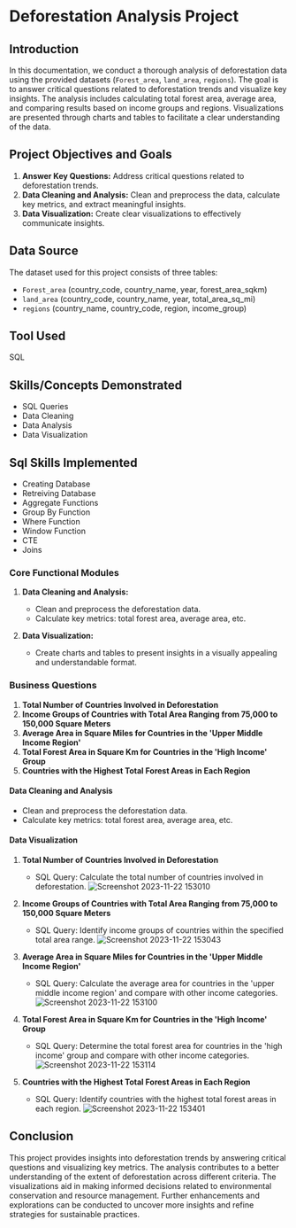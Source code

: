 # Deforestation Analysis Project

## Introduction

In this documentation, we conduct a thorough analysis of deforestation data using the provided datasets (`Forest_area`, `land_area`, `regions`). The goal is to answer critical questions related to deforestation trends and visualize key insights. The analysis includes calculating total forest area, average area, and comparing results based on income groups and regions. Visualizations are presented through charts and tables to facilitate a clear understanding of the data.

## Project Objectives and Goals

1. **Answer Key Questions:** Address critical questions related to deforestation trends.
2. **Data Cleaning and Analysis:** Clean and preprocess the data, calculate key metrics, and extract meaningful insights.
3. **Data Visualization:** Create clear visualizations to effectively communicate insights.

## Data Source

The dataset used for this project consists of three tables:

- `Forest_area` (country_code, country_name, year, forest_area_sqkm)
- `land_area` (country_code, country_name, year, total_area_sq_mi)
- `regions` (country_name, country_code, region, income_group)

## Tool Used

SQL

## Skills/Concepts Demonstrated

- SQL Queries
- Data Cleaning
- Data Analysis
- Data Visualization

## Sql Skills Implemented
- Creating Database
- Retreiving Database
- Aggregate Functions
- Group By Function
- Where Function
- Window Function
- CTE
- Joins

### Core Functional Modules

1. **Data Cleaning and Analysis:**
   - Clean and preprocess the deforestation data.
   - Calculate key metrics: total forest area, average area, etc.

2. **Data Visualization:**
   - Create charts and tables to present insights in a visually appealing and understandable format.

### Business Questions

1. **Total Number of Countries Involved in Deforestation**
2. **Income Groups of Countries with Total Area Ranging from 75,000 to 150,000 Square Meters**
3. **Average Area in Square Miles for Countries in the 'Upper Middle Income Region'**
4. **Total Forest Area in Square Km for Countries in the 'High Income' Group**
5. **Countries with the Highest Total Forest Areas in Each Region**

#### Data Cleaning and Analysis

- Clean and preprocess the deforestation data.
- Calculate key metrics: total forest area, average area, etc.

#### Data Visualization

1. **Total Number of Countries Involved in Deforestation**
   - SQL Query: Calculate the total number of countries involved in deforestation.
     ![Screenshot 2023-11-22 153010](https://github.com/corleonethe3rd/Deforestation-/assets/73728752/5ece65a8-5ccb-48ac-97f7-966c48ea2eb3)

2. **Income Groups of Countries with Total Area Ranging from 75,000 to 150,000 Square Meters**
   - SQL Query: Identify income groups of countries within the specified total area range.
    ![Screenshot 2023-11-22 153043](https://github.com/corleonethe3rd/Deforestation-/assets/73728752/4c7211fb-32e0-44d1-9de0-528e11cf7d77) 

3. **Average Area in Square Miles for Countries in the 'Upper Middle Income Region'**
   - SQL Query: Calculate the average area for countries in the 'upper middle income region' and compare with other income categories.
     ![Screenshot 2023-11-22 153100](https://github.com/corleonethe3rd/Deforestation-/assets/73728752/a8c4cbee-13b5-41d1-8918-299352fa827b)

4. **Total Forest Area in Square Km for Countries in the 'High Income' Group**
   - SQL Query: Determine the total forest area for countries in the 'high income' group and compare with other income categories.
     ![Screenshot 2023-11-22 153114](https://github.com/corleonethe3rd/Deforestation-/assets/73728752/e6f9254b-2c90-4200-8b53-4ee961708ef0)

5. **Countries with the Highest Total Forest Areas in Each Region**
   - SQL Query: Identify countries with the highest total forest areas in each region.
     ![Screenshot 2023-11-22 153401](https://github.com/corleonethe3rd/Deforestation-/assets/73728752/2a8d8f91-522e-4392-949b-38819ca32ccb)

## Conclusion

This project provides insights into deforestation trends by answering critical questions and visualizing key metrics. The analysis contributes to a better understanding of the extent of deforestation across different criteria. The visualizations aid in making informed decisions related to environmental conservation and resource management. Further enhancements and explorations can be conducted to uncover more insights and refine strategies for sustainable practices.






